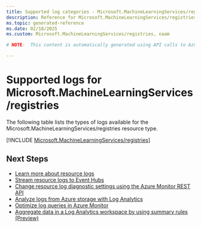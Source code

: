 ```yaml
---
title: Supported log categories - Microsoft.MachineLearningServices/registries
description: Reference for Microsoft.MachineLearningServices/registries in Azure Monitor Logs.
ms.topic: generated-reference
ms.date: 02/18/2025
ms.custom: Microsoft.MachineLearningServices/registries, naam

# NOTE:  This content is automatically generated using API calls to Azure. Any edits made on these files will be overwritten in the next run of the script. 

---
```





# Supported logs for Microsoft.MachineLearningServices/registries  
The following table lists the types of logs available for the Microsoft.MachineLearningServices/registries resource type.
  

  
[!INCLUDE [Microsoft.MachineLearningServices/registries](~/reusable-content/ce-skilling/azure/includes/azure-monitor/reference/logs/microsoft-machinelearningservices-registries-logs-include.md)]  
  

## Next Steps

* [Learn more about resource logs](/azure/azure-monitor/essentials/platform-logs-overview)
* [Stream resource logs to Event Hubs](/azure/azure-monitor/essentials/resource-logs#send-to-azure-event-hubs)
* [Change resource log diagnostic settings using the Azure Monitor REST API](/rest/api/monitor/diagnosticsettings)
* [Analyze logs from Azure storage with Log Analytics](/azure/azure-monitor/essentials/resource-logs#send-to-log-analytics-workspace)
* [Optimize log queries in Azure Monitor](/azure/azure-monitor/logs/query-optimization)
* [Aggregate data in a Log Analytics workspace by using summary rules (Preview)](/azure/azure-monitor/logs/summary-rules)